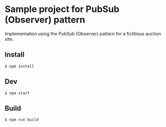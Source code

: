 # Sample project for PubSub (Observer) pattern

Implementation using the PubSub (Observer) pattern for a fictitious auction site.

## Install

```shell
$ npm install
```

## Dev

```shell
$ npm start
```

## Build

```shell
$ npm run build
```
